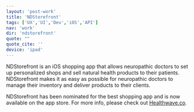 ```yaml
---
layout: 'post-work'
title: 'NDStorefront'
tags: ['UX','UI','Dev','iOS','API']
nav: 'work'
dir: 'ndstorefront'
quote: ""
quote_cite: ''
device: 'ipad'
---
```

<p>NDStorefront is an iOS shopping app that allows neuropathic doctors to set up personalized shops and sell natural health products to their patients. NDStorefront makes it as easy as possible for neuropathic doctors to manage their inventory and deliver products to their clients.<p>
<p>NDStorefront has been nominated for the best shopping app and is now available on the app store. For more info, please check out <a href="http://www.healthwave.co" target="_blank">Healthwave.co</a>.<p>